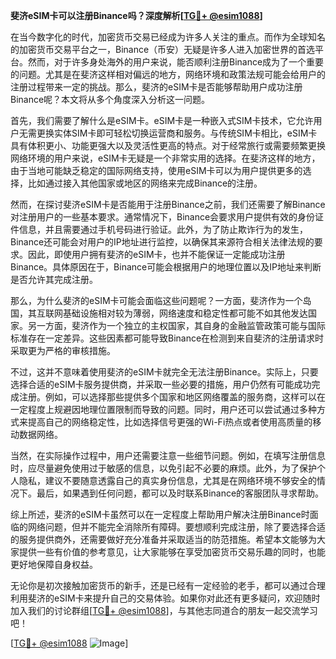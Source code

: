 **斐济eSIM卡可以注册Binance吗？深度解析[[TG💪+ @esim1088](https://t.me/s/esim1088)]**

在当今数字化的时代，加密货币交易已经成为许多人关注的重点。而作为全球知名的加密货币交易平台之一，Binance（币安）无疑是许多人进入加密世界的首选平台。然而，对于许多身处海外的用户来说，能否顺利注册Binance成为了一个重要的问题。尤其是在斐济这样相对偏远的地方，网络环境和政策法规可能会给用户的注册过程带来一定的挑战。那么，斐济的eSIM卡是否能够帮助用户成功注册Binance呢？本文将从多个角度深入分析这一问题。

首先，我们需要了解什么是eSIM卡。eSIM卡是一种嵌入式SIM卡技术，它允许用户无需更换实体SIM卡即可轻松切换运营商和服务。与传统SIM卡相比，eSIM卡具有体积更小、功能更强大以及灵活性更高的特点。对于经常旅行或需要频繁更换网络环境的用户来说，eSIM卡无疑是一个非常实用的选择。在斐济这样的地方，由于当地可能缺乏稳定的国际网络支持，使用eSIM卡可以为用户提供更多的选择，比如通过接入其他国家或地区的网络来完成Binance的注册。

然而，在探讨斐济eSIM卡是否能用于注册Binance之前，我们还需要了解Binance对注册用户的一些基本要求。通常情况下，Binance会要求用户提供有效的身份证件信息，并且需要通过手机号码进行验证。此外，为了防止欺诈行为的发生，Binance还可能会对用户的IP地址进行监控，以确保其来源符合相关法律法规的要求。因此，即使用户拥有斐济的eSIM卡，也并不能保证一定能成功注册Binance。具体原因在于，Binance可能会根据用户的地理位置以及IP地址来判断是否允许其完成注册。

那么，为什么斐济的eSIM卡可能会面临这些问题呢？一方面，斐济作为一个岛国，其互联网基础设施相对较为薄弱，网络速度和稳定性都可能不如其他发达国家。另一方面，斐济作为一个独立的主权国家，其自身的金融监管政策可能与国际标准存在一定差异。这些因素都可能导致Binance在检测到来自斐济的注册请求时采取更为严格的审核措施。

不过，这并不意味着使用斐济的eSIM卡就完全无法注册Binance。实际上，只要选择合适的eSIM卡服务提供商，并采取一些必要的措施，用户仍然有可能成功完成注册。例如，可以选择那些提供多个国家和地区网络覆盖的服务商，这样可以在一定程度上规避因地理位置限制而导致的问题。同时，用户还可以尝试通过多种方式来提高自己的网络稳定性，比如选择信号更强的Wi-Fi热点或者使用高质量的移动数据网络。

当然，在实际操作过程中，用户还需要注意一些细节问题。例如，在填写注册信息时，应尽量避免使用过于敏感的信息，以免引起不必要的麻烦。此外，为了保护个人隐私，建议不要随意透露自己的真实身份信息，尤其是在网络环境不够安全的情况下。最后，如果遇到任何问题，都可以及时联系Binance的客服团队寻求帮助。

综上所述，斐济的eSIM卡虽然可以在一定程度上帮助用户解决注册Binance时面临的网络问题，但并不能完全消除所有障碍。要想顺利完成注册，除了要选择合适的服务提供商外，还需要做好充分准备并采取适当的防范措施。希望本文能够为大家提供一些有价值的参考意见，让大家能够在享受加密货币交易乐趣的同时，也能更好地保障自身权益。

无论你是初次接触加密货币的新手，还是已经有一定经验的老手，都可以通过合理利用斐济的eSIM卡来提升自己的交易体验。如果你对此还有更多疑问，欢迎随时加入我们的讨论群组[[TG💪+ @esim1088](https://t.me/s/esim1088)]，与其他志同道合的朋友一起交流学习吧！

[[TG💪+ @esim1088](https://t.me/s/esim1088) ![Image](https://i.postimg.cc/4NQfJmqS/Snipaste-2025-05-13-00-14-12.png)]